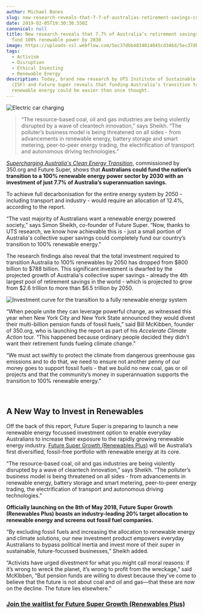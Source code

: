 ```yaml
---
author: Michael Bones
slug: new-research-reveals-that-7-7-of-australias-retirement-savings-could-fund-100-renewable-power-by-2030
date: 2019-02-05T19:30:30.550Z
canonical: null
title: New research reveals that 7.7% of Australia’s retirement savings could
  fund 100% renewable power by 2030
image: https://uploads-ssl.webflow.com/5ec37dbb4834014045cd346d/5ec37dbc483401fac7cd3d52_UTS%20Report%20Chart%203%20(1).png
tags:
  - Activism
  - Disruption
  - Ethical Investing
  - Renewable Energy
description: Today, brand new research by UTS Institute of Sustainable Futures
  (ISF) and Future Super reveals that funding Australia’s transition to 100%
  renewable energy could be easier than once thought.
---
```

![Electric car charging](https://uploads-ssl.webflow.com/5ec37dbb4834014045cd346d/5ec37dbc483401dee0cd3d6c_electric%20car%201.jpg)

> “The resource-based coal, oil and gas industries are being violently disrupted by a wave of cleantech innovation,” says Sheikh. “The polluter’s business model is being threatened on all sides - from advancements in renewable energy, battery storage and smart metering, peer-to-peer energy trading, the electrification of transport and autonomous driving technologies.”

*[Supercharging Australia's Clean Energy Transition](https://www.uts.edu.au/research-and-teaching/our-research/institute-sustainable-futures/our-research/energy-and-climate/supercharging-clean-energy)*, commissioned by 350.org and Future Super, shows that **Australians could fund the nation’s transition to a 100% renewable energy power sector by 2030 with an investment of just 7.7% of Australia’s superannuation savings.**

To achieve full decarbonisation for the entire energy system by 2050 - including transport and industry - would require an allocation of 12.4%, according to the report.

“The vast majority of Australians want a renewable energy powered society,” says Simon Sheikh, co-founder of Future Super. “Now, thanks to UTS research, we know how achievable this is - just a small portion of Australia's collective super savings could completely fund our country’s transition to 100% renewable energy.”

The research findings also reveal that the total investment required to transition Australia to 100% renewables by 2050 has dropped from $800 billion to $788 billion. This significant investment is dwarfed by the projected growth of Australia's collective super savings - already the 4th largest pool of retirement savings in the world - which is projected to grow from $2.6 trillion to more than $6.5 trillion by 2050.

![Investment curve for the transition to a fully renewable energy system](https://uploads-ssl.webflow.com/5ec37dbb4834014045cd346d/5ec37dbc483401d1b9cd3cb0_Screen-Shot-2018-05-01-at-11.33.11-am.jpg)

“When people unite they can leverage powerful change, as witnessed this year when New York City and New York State announced they would divest their multi-billion pension funds of fossil fuels,” said Bill McKibben, founder of 350.org, who is launching the report as part of his *Accelerate Climate Action* tour. “This happened because ordinary people decided they didn’t want their retirement funds fueling climate change.”

“We must act swiftly to protect the climate from dangerous greenhouse gas emissions and to do that, we need to ensure not another penny of our money goes to support fossil fuels - that we build no new coal, gas or oil projects and that the community’s money in superannuation supports the transition to 100% renewable energy.”

‍

## A New Way to Invest in Renewables

Off the back of this report, Future Super is preparing to launch a new renewable energy focussed investment option to enable everyday Australians to increase their exposure to the rapidly growing renewable energy industry. [Future Super Growth (Renewables Plus)](http://www.myfuturesuper.com.au/renewables-plus) will be Australia’s first diversified, fossil-free portfolio with renewable energy at its core.

“The resource-based coal, oil and gas industries are being violently disrupted by a wave of cleantech innovation,” says Sheikh. “The polluter’s business model is being threatened on all sides - from advancements in renewable energy, battery storage and smart metering, peer-to-peer energy trading, the electrification of transport and autonomous driving technologies.”

**Officially launching on the 8th of May 2018, Future Super Growth (Renewables Plus) boasts an industry-leading 20% target allocation to renewable energy and screens out fossil fuel companies.**

“By excluding fossil fuels and increasing the allocation to renewable energy and climate solutions, our new investment product empowers everyday Australians to bypass political inertia and invest more of their super in sustainable, future-focussed businesses,” Sheikh added.

“Activists have urged divestment for what you might call moral reasons: if it’s wrong to wreck the planet, it’s wrong to profit from the wreckage,” said McKIbben, “But pension funds are willing to divest because they’ve come to believe that the future is not about coal and oil and gas—that these are now on the decline. The future lies elsewhere.”

### [Join the waitlist for Future Super Growth (Renewables Plus)](http://www.myfuturesuper.com.au/renewables-plus)
